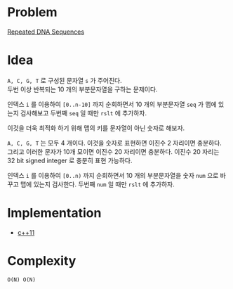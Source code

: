 # Problem

[Repeated DNA Sequences](https://leetcode.com/problems/repeated-dna-sequences/)

# Idea

`A, C, G, T` 로 구성된 문자열 `s` 가 주어진다.  
두번 이상 반복되는 10 개의 부분문자열을 구하는 문제이다.

인덱스 `i` 를 이용하여 `[0..n-10]` 까지 순회하면서
10 개의 부분문자열 `seq` 가 맵에 있는지 검사해보고
두번째 `seq` 일 때만 `rslt` 에 추가하자.

이것을 더욱 최적화 하기 위해 맵의 키를 문자열이 아닌 숫자로 해보자.

`A, C, G, T` 는 모두 4 개이다. 이것을 숫자로 표현하면 이진수 2
자리이면 충분하다. 그리고 이러한 문자가 10개 모이면 이진수 20 자리이면
충분하다. 이진수 20 자리는 32 bit signed integer 로 충분히 표현
가능하다.

인덱스 `i` 를 이용하여 `[0..n)` 까지 순회하면서 
10 개의 부분문자열을 숫자 `num` 으로 바꾸고 맵에 있는지 검사한다.
두번째 `num` 일 때만 `rslt` 에 추가하자.

# Implementation

* [c++11](a.cpp)

# Complexity

```
O(N) O(N)
```
